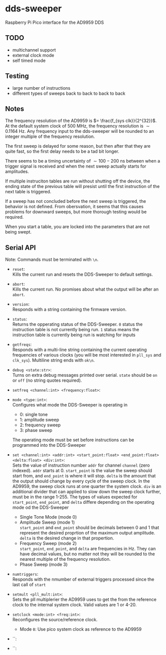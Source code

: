 # dds-sweeper
Raspberry Pi Pico interface for the AD9959 DDS

## TODO
- multichannel support
- external clock mode
- self timed mode


## Testing
- large number of instructions
- different types of sweeps back to back to back to back

## Notes
The frequency resolution of the AD9959 is 
$= \frac{f_{sys clk}}{2^{32}}$. At the default system clock of 500 MHz, the frequency resolution is $\sim 0.1164$ Hz. Any frequency input to the dds-sweeper will be rounded to an integer multiple of the frequency resolution.

The first sweep is delayed for some reason, but then after that they are quite fast, so the first delay needs to be a tad bit longer.

There seems to be a timing uncertainty of $\sim100-200$ ns between when a trigger signal is received and when the next sweep actually starts for amplitudes.

If multiple instruciton tables are run without shutting off the device, the ending state of the previous table will presist until the first instruction of the next table is triggered.

If a sweep has not concluded before the next sweep is triggered, the behavior is not defined. From obersvation, it seems that this causes problems for downward sweeps, but more thorough testing would be required.

When you start a table, you are locked into the parameters that are not being swept.



## Serial API
Note: Commands must be terminated with `\n`.

* `reset`:  
Kills the current run and resets the DDS-Sweeper to default settings.


* `abort`:  
Kills the current run. No promises about what the output will be after an `abort`.


* `version`:  
Responds with a string containing the firmware version.


* `status`:  
Returns the opperating status of the DDS-Sweeper. `0` status the instruction table is not currently being run. `1` status means the instruction table is currently being run is watching for inputs


* `getfreqs`:  
Responds with a multi-line string containing the current operating frequencies of various clocks (you will be most interested in `pll_sys` and `clk_sys`). Multiline string ends with `ok\n`.


* `debug <state:str>`:  
Turns on extra debug messages printed over serial. `state` should be `on` or `off` (no string quotes required).


* `setfreq <channel:int> <frequency:float>`:  


* `mode <type:int>`:  
Configures what mode the DDS-Sweeper is operating in
  - 0: single tone
  - 1: amplitude sweep
  - 2: frequency sweep
  - 3: phase sweep  

  The operating mode must be set before instructions can be programmed into the DDS-Sweeper


* `set <channel:int> <addr:int> <start_point:float> <end_point:float> <delta:float> <div:int>`:  
Sets the value of instruction number `addr` for channel `channel` (zero indexed). `addr` starts at 0. `start_point` is the value the sweep should start from, and `end_point` is where it will stop. `delta` is the amount that the output should change by every cycle of the sweep clock. In the AD9959, the sweep clock runs at one quarter the system clock. `div` is an additional divider that can applied to slow down the sweep clock further, must be in the range 1-255. The types of values expected for `start_point`, `end_point`, and `delta` differe depending on the operating mode od the DDS-Sweeper  
  - Single Tone Mode (mode 0)
  - Amplitude Sweep (mode 1)  
    `start_point` and `end_point` should be decimals between 0 and 1 that represent the desired proprtion of the maximum output amplitude. `delta` is the desired change in that propertion.
  - Frequency Sweep (mode 2)  
    `start_point`, `end_point`, and `delta` are frequencies in Hz. They can have decimal values, but no matter not they will be rounded to the nearest multiple of the frequency resolution.
  - Phase Sweep (mode 3)

  


* `numtriggers`:  
Responds with the nmumber of external triggers processed since the last call of `start`


* `setmult <pll_mult:int>`:    
Sets the pll multiplerier the AD9959 uses to get the from the reference clock to the internal system clock. Valid values are 1 or 4-20.

* `setclock <mode:int> <freq:int>`:  
Reconfigures the source/reference clock.
  - Mode `0`: Use pico system clock as reference to the AD9959

* ``:  


* ``:  

